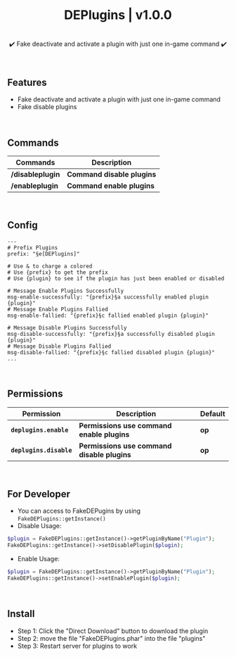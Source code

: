 <div align="center">
<h1>DEPlugins | v1.0.0<h1>
</div>
<p align="center">
✔️ Fake deactivate and activate a plugin with just one in-game command ✔️
</p>

<br>

## Features
- Fake deactivate and activate a plugin with just one in-game command
- Fake disable plugins

<br>
  
## Commands
| **Commands** | **Description** |
| --- | --- |
| **/disableplugin** | **Command disable plugins** |
| **/enableplugin** | **Command enable plugins** |
  
<br>

## Config
```
---
# Prefix Plugins
prefix: "§e[DEPlugins]"

# Use & to charge a colored
# Use {prefix} to get the prefix
# Use {plugin} to see if the plugin has just been enabled or disabled

# Message Enable Plugins Successfully
msg-enable-successfully: "{prefix}§a successfully enabled plugin {plugin}"
# Message Enable Plugins Fallied
msg-enable-fallied: "{prefix}§c fallied enabled plugin {plugin}"

# Message Disable Plugins Successfully
msg-disable-successfully: "{prefix}§a successfully disabled plugin {plugin}"
# Message Disable Plugins Fallied
msg-disable-fallied: "{prefix}§c fallied disabled plugin {plugin}"
...
```

<br>
  
## Permissions
| **Permission** | **Description** | **Default** |
| --- | --- | --- |
| **`deplugins.enable`** | **Permissions use command enable plugins** | **op** |
| **`deplugins.disable`** | **Permissions use command disable plugins** | **op** |

<br>

## For Developer
- You can access to FakeDEPugins by using `FakeDEPlugins::getInstance()`
- Disable Usage:
```php
$plugin = FakeDEPlugins::getInstance()->getPluginByName("Plugin");
FakeDEPlugins::getInstance()->setDisablePlugin($plugin);
```
- Enable Usage:
```php
$plugin = FakeDEPlugins::getInstance()->getPluginByName("Plugin");
FakeDEPlugins::getInstance()->setEnablePlugin($plugin);
```

<br>

## Install
- Step 1: Click the "Direct Download" button to download the plugin
- Step 2: move the file "FakeDEPlugins.phar" into the file "plugins"
- Step 3: Restart server for plugins to work
